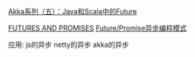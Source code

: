 [Akka系列（五）：Java和Scala中的Future](https://segmentfault.com/a/1190000009455103)


[FUTURES AND PROMISES](https://docs.scala-lang.org/overviews/core/futures.html)
[Future/Promise异步编程模式](https://zhuanlan.zhihu.com/p/144415625)

应用:
js的异步
netty的异步
akka的异步